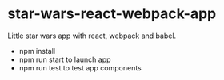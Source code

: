 # star-wars-react-webpack-app

Little star wars app with react, webpack and babel.

- npm install
- npm run start to launch app
- npm run test to test app components
